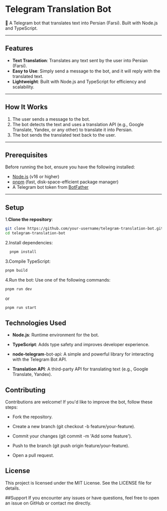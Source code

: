 # Telegram Translation Bot

🤖 A Telegram bot that translates text into Persian (Farsi). Built with Node.js and TypeScript.

---

## Features

- **Text Translation**: Translates any text sent by the user into Persian (Farsi).
- **Easy to Use**: Simply send a message to the bot, and it will reply with the translated text.
- **Lightweight**: Built with Node.js and TypeScript for efficiency and scalability.

---

## How It Works

1. The user sends a message to the bot.
2. The bot detects the text and uses a translation API (e.g., Google Translate, Yandex, or any other) to translate it into Persian.
3. The bot sends the translated text back to the user.

---

## Prerequisites

Before running the bot, ensure you have the following installed:

- [Node.js](https://nodejs.org/) (v16 or higher)
- [pnpm](https://pnpm.io/) (fast, disk-space-efficient package manager)
- A Telegram bot token from [BotFather](https://core.telegram.org/bots#botfather)

---

## Setup

1.**Clone the repository**:
   ```bash
   git clone https://github.com/your-username/telegram-translation-bot.git
   cd telegram-translation-bot
```
2.Install dependencies:
``` bash
  pnpm install
```

3.Compile TypeScript:

```bash
pnpm build
```
4.Run the bot:
  Use one of the following commands:

```bash
pnpm run dev
```
or

```bash
pnpm run start
```

## Technologies Used
- **Node.js**: Runtime environment for the bot.

- **TypeScript**: Adds type safety and improves developer experience.

- **node-telegram**-bot-api: A simple and powerful library for interacting with the Telegram Bot API.

- **Translation API**: A third-party API for translating text (e.g., Google Translate, Yandex).

## Contributing
Contributions are welcome! If you'd like to improve the bot, follow these steps:

- Fork the repository.

- Create a new branch (git checkout -b feature/your-feature).

- Commit your changes (git commit -m 'Add some feature').

- Push to the branch (git push origin feature/your-feature).

- Open a pull request.

## License
This project is licensed under the MIT License. See the LICENSE file for details.

##Support
If you encounter any issues or have questions, feel free to open an issue on GitHub or contact me directly.
